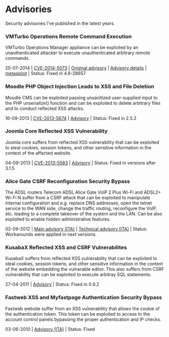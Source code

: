 Advisories
==========

Security advisories I've published in the latest years.


### VMTurbo Operations Remote Command Execution

VMTurbo Operations Manager appliance can be exploited by an unauthenticated attacker to execute unauthenticated arbitrary remote commands.

25-07-2014 | [CVE-2014-5073](http://www.cve.mitre.org/cgi-bin/cvename.cgi?name=CVE-2014-5073) | [Original advisory](https://github.com/epinna/advisories/blob/master/CVE-2014-5073/secunia_advisory.txt) | [Advisory details](http://disse.cting.org/2014/07/30/vmturbo-operation-manager-remote-command-execution/) | [metasploit](https://github.com/epinna/advisories/blob/master/CVE-2014-5073/vmturbo_vmtadmin_exec_noauth.rb) | Status: Fixed in 4.6-28657

### Moodle PHP Object Injection Leads to XSS and File Deletion

Moodle CMS can be exploited passing unsanitized user-supplied input to the PHP unserialize() function and can be exploited to delete arbitrary files and to conduct reflected XSS attacks.

16-09-2013 | [CVE-2013-5674](http://www.cve.mitre.org/cgi-bin/cvename.cgi?name=CVE-2013-5674) | [Advisory](https://github.com/epinna/advisories/blob/master/CVE-2013-5674/2013-09-16-moodle-2_5_0_1-badges-external-object-injection.markdown) | Status: Fixed in 2.5.2

### Joomla Core Reflected XSS Vulnerability

Joomla core suffers from reflected XSS vulnerability that can be exploited to steal cookies, session tokens, and other sensitive information in the context of the affected website.

04-09-2013 | [CVE-2013-5583](http://www.cve.mitre.org/cgi-bin/cvename.cgi?name=CVE-2013-5583) | [Advisory](https://github.com/epinna/advisories/blob/master/CVE-2013-5583/2013-08-05-joomla-core-3_1_5_reflected-xss-vulnerability.markdown) | Status: Fixed in versions after 3.1.5

### Alice Gate CSRF Reconfiguration Security Bypass

The ADSL routers Telecom ADSL Alice Gate VoIP 2 Plus Wi-Fi and ADSL2+ Wi-Fi N suffer from a CSRF attack that can be exploited to manipulate internal configuration and e.g. replace DNS addresses, open the telnet service to the WAN side, change the traffic routing, reconfigure the VoIP, etc. leading to a complete takeover of the system and the LAN. Can be also exploited to enable hidden administrative features.

02-09-2012 | [Main advisory (ITA)](https://github.com/epinna/advisories/blob/master/alice_gate_CSRF/alice_gate_csrf_ITA.markdown) | [Technical advisory (ITA)](https://github.com/epinna/advisories/blob/master/alice_gate_CSRF/alice_gate_csrf_details_ITA.markdown) | Status: Workarounds were applied in next versions.


### KusabaX Reflected XSS and CSRF Vulnerabilites 

KusabaX suffers from reflected XSS vulnerability that can be exploited to steal cookies, session tokens, and other sensitive information in the context of the website embedding the vulnerable editor. This also suffers from CSRF vulnerability that can be exploited to execute arbitray SQL statements. 

27-04-2011 | [Advisory](https://github.com/epinna/advisories/blob/master/kusaba_x_XSS_CSRF/kusaba-x-advisory.txt) | Status: Fixed in 0.9.2

### Fastweb XSS and Myfastpage Authentication Security Bypass

Fastweb website suffer from an XSS vulnerability that allows the cookie of the authentication token. This token can be exploited to access to the account control panels bypassing the proper authentication and IP checks.

03-06-2010 | [Advisory (ITA)](https://github.com/epinna/advisories/blob/master/fastweb_myfastpage_XSS_security_bypass/fastweb_myfastpage_advisory.pdf) | Status: Fixed
